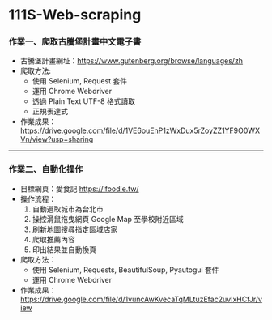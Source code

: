# 111S-Web-scraping

### 作業一、爬取古騰堡計畫中文電子書

- 古騰堡計畫網址：<https://www.gutenberg.org/browse/languages/zh>
- 爬取方法:
  - 使用 Selenium, Request 套件
  - 運用 Chrome Webdriver
  - 透過 Plain Text UTF-8 格式讀取
  - 正規表達式 
- 作業成果：<https://drive.google.com/file/d/1VE6ouEnP1zWxDux5rZoyZZ1YF9O0WXVn/view?usp=sharing>
---
### 作業二、自動化操作

- 目標網頁：愛食記 <https://ifoodie.tw/>
- 操作流程：
  1. 自動選取城市為台北市
  2. 操控滑鼠拖曳網頁 Google Map 至學校附近區域
  3. 刷新地圖搜尋指定區域店家
  4. 爬取推薦內容
  5. 印出結果並自動換頁
- 爬取方法：
  - 使用 Selenium, Requests, BeautifulSoup, Pyautogui 套件
  - 運用 Chrome Webdriver
- 作業成果：<https://drive.google.com/file/d/1vuncAwKvecaTqMLtuzEfac2uvIxHCfJr/view>
